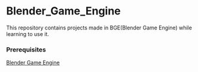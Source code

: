 # Blender_Game_Engine
This repository contains projects made in BGE(Blender Game Engine) while learning to use it.

### Prerequisites
[Blender Game Engine](https://www.blender.org/download/)
